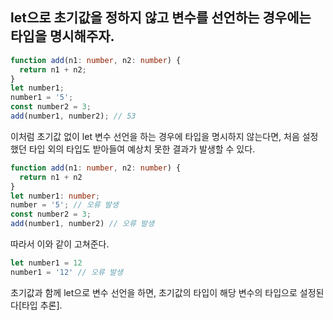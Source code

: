 ## let으로 초기값을 정하지 않고 변수를 선언하는 경우에는 타입을 명시해주자.
~~~ts
function add(n1: number, n2: number) {
  return n1 + n2;
}
let number1;
number1 = '5';
const number2 = 3;
add(number1, number2); // 53
~~~
이처럼 초기값 없이 let 변수 선언을 하는 경우에 타입을 명시하지 않는다면,
처음 설정했던 타입 외의 타입도 받아들여 예상치 못한 결과가 발생할 수 있다.

~~~ts
function add(n1: number, n2: number) {
  return n1 + n2
}
let number1: number;
number = '5'; // 오류 발생
const number2 = 3;
add(number1, number2) // 오류 발생
~~~
따라서 이와 같이 고쳐준다.

~~~ts
let number1 = 12
number1 = '12' // 오류 발생
~~~
초기값과 함께 let으로 변수 선언을 하면, 초기값의 타입이 해당 변수의 타입으로 설정된다[타입 추론]. 
